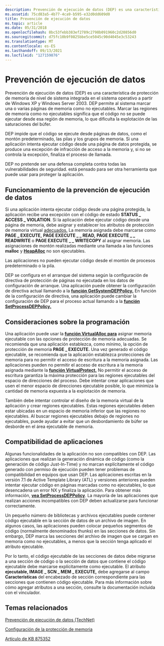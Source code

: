 ```yaml
---
description: Prevención de ejecución de datos (DEP) es una característica de protección de memoria de nivel de sistema integrada en el sistema operativo a partir de Windows XP y Windows Server 2003.
ms.assetid: 75cd83a5-4b77-4ca9-b595-e32d0dd609d0
title: Prevención de ejecución de datos
ms.topic: article
ms.date: 05/31/2018
ms.openlocfilehash: 8bc53febb383ef2789c2798b091960c2d20856d0
ms.sourcegitcommit: d75fc10b9f0825bbe5ce5045c90d4045e3c53243
ms.translationtype: MT
ms.contentlocale: es-ES
ms.lasthandoff: 09/13/2021
ms.locfileid: "127159876"
---
```

# <a name="data-execution-prevention"></a>Prevención de ejecución de datos

Prevención de ejecución de datos (DEP) es una característica de protección de memoria de nivel de sistema integrada en el sistema operativo a partir de Windows XP y Windows Server 2003. DEP permite al sistema marcar una o varias páginas de memoria como no ejecutables. Marcar las regiones de memoria como no ejecutables significa que el código no se puede ejecutar desde esa región de memoria, lo que dificulta la explotación de las saturaciones del búfer.

DEP impide que el código se ejecute desde páginas de datos, como el montón predeterminado, las pilas y los grupos de memoria. Si una aplicación intenta ejecutar código desde una página de datos protegida, se produce una excepción de infracción de acceso a la memoria y, si no se controla la excepción, finaliza el proceso de llamada.

DEP no pretende ser una defensa completa contra todas las vulnerabilidades de seguridad. está pensado para ser otra herramienta que puede usar para proteger la aplicación.

## <a name="how-data-execution-prevention-works"></a>Funcionamiento de la prevención de ejecución de datos

Si una aplicación intenta ejecutar código desde una página protegida, la aplicación recibe una excepción con el código de estado **STATUS \_ ACCESS \_ VIOLATION**. Si la aplicación debe ejecutar código desde una página de memoria, debe asignar y establecer los atributos de protección de memoria virtual [adecuados.](memory-protection.md) La memoria asignada debe marcarse como **PAGE \_ EXECUTE,** **PAGE EXECUTE \_ \_ READ,** **PAGE EXECUTE \_ \_ READWRITE** o **PAGE EXECUTE \_ \_ WRITECOPY** al asignar memoria. Las asignaciones de montón realizadas mediante una llamada a las funciones **malloc** y [**HeapAlloc**](/windows/desktop/api/HeapApi/nf-heapapi-heapalloc) no son ejecutables.

Las aplicaciones no pueden ejecutar código desde el montón de procesos predeterminado o la pila.

DEP se configura en el arranque del sistema según la configuración de directiva de protección de páginas no ejecutada en los datos de configuración de arranque. Una aplicación puede obtener la configuración de directiva actual llamando a la [**función GetSystemDEPPolicy.**](/windows/desktop/api/WinBase/nf-winbase-getsystemdeppolicy) En función de la configuración de directiva, una aplicación puede cambiar la configuración de DEP para el proceso actual llamando a la [**función SetProcessDEPPolicy.**](/windows/desktop/api/WinBase/nf-winbase-setprocessdeppolicy)

## <a name="programming-considerations"></a>Consideraciones sobre la programación

Una aplicación puede usar la [**función VirtualAlloc para**](/windows/win32/api/memoryapi/nf-memoryapi-virtualalloc) asignar memoria ejecutable con las opciones de protección de memoria adecuadas. Se recomienda que una aplicación establezca, como mínimo, la opción de protección de memoria **PAGE \_ EXECUTE.** Una vez generado el código ejecutable, se recomienda que la aplicación establezca protecciones de memoria para no permitir el acceso de escritura a la memoria asignada. Las aplicaciones pueden no permitir el acceso de escritura a la memoria asignada mediante la [**función VirtualProtect.**](/windows/win32/api/memoryapi/nf-memoryapi-virtualprotect) No permitir el acceso de escritura garantiza la máxima protección para las regiones ejecutables del espacio de direcciones del proceso. Debe intentar crear aplicaciones que usen el menor espacio de direcciones ejecutable posible, lo que minimiza la cantidad de memoria expuesta a la explotación de memoria.

También debe intentar controlar el diseño de la memoria virtual de la aplicación y crear regiones ejecutables. Estas regiones ejecutables deben estar ubicadas en un espacio de memoria inferior que las regiones no ejecutables. Al buscar regiones ejecutables debajo de regiones no ejecutables, puede ayudar a evitar que un desbordamiento de búfer se desborde en el área ejecutable de memoria.

## <a name="application-compatibility"></a>Compatibilidad de aplicaciones

Algunas funcionalidades de la aplicación no son compatibles con DEP. Las aplicaciones que realizan la generación dinámica de código (como la generación de código Just-In-Time) y no marcan explícitamente el código generado con permiso de ejecución pueden tener problemas de compatibilidad en equipos que usan DEP. Las aplicaciones escritas en la versión 7.1 de Active Template Library (ATL) y versiones anteriores pueden intentar ejecutar código en páginas marcadas como no ejecutables, lo que desencadena un error NX y finaliza la aplicación. Para obtener más información, [**vea SetProcessDEPPolicy**](/windows/desktop/api/WinBase/nf-winbase-setprocessdeppolicy). La mayoría de las aplicaciones que realizan acciones incompatibles con DEP deben actualizarse para funcionar correctamente.

Un pequeño número de bibliotecas y archivos ejecutables puede contener código ejecutable en la sección de datos de un archivo de imagen. En algunos casos, las aplicaciones pueden colocar pequeños segmentos de código (normalmente denominados thunks) en las secciones de datos. Sin embargo, DEP marca las secciones del archivo de imagen que se cargan en memoria como no ejecutables, a menos que la sección tenga aplicado el atributo ejecutable.

Por lo tanto, el código ejecutable de las secciones de datos debe migrarse a una sección de código o la sección de datos que contiene el código ejecutable debe marcarse explícitamente como ejecutable. El atributo **ejecutable, IMAGE \_ SCN \_ MEM \_ EXECUTE,** debe agregarse al campo **Características** del encabezado de sección correspondiente para las secciones que contienen código ejecutable. Para más información sobre cómo agregar atributos a una sección, consulte la documentación incluida con el vinculador.

## <a name="related-topics"></a>Temas relacionados

<dl> <dt>

[Prevención de ejecución de datos (TechNet)](/previous-versions/windows/it-pro/windows-xp/bb457155(v=technet.10))
</dt> <dt>

[Configuración de la protección de memoria](https://www.microsoft.com/technet/security/prodtech/windowsxp/depcnfxp.mspx)
</dt> <dt>

[Artículo de KB 875352](https://support.microsoft.com/kb/875352)
</dt> </dl>

 

 
